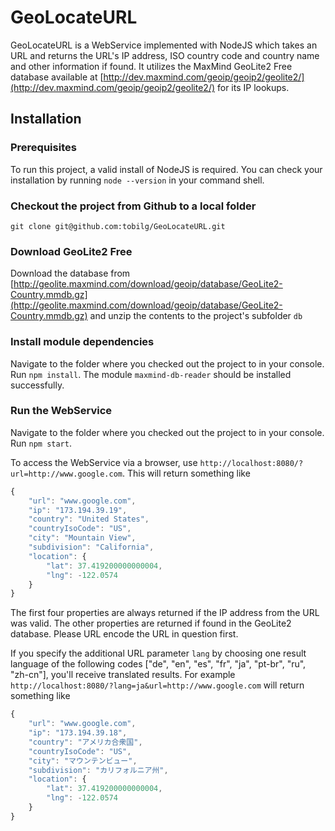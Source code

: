 # GeoLocateURL

GeoLocateURL is a WebService implemented with NodeJS which takes an URL and returns the URL's IP address, ISO country code and country name and other information if found. It utilizes the MaxMind GeoLite2 Free database available at [http://dev.maxmind.com/geoip/geoip2/geolite2/](http://dev.maxmind.com/geoip/geoip2/geolite2/) for its IP lookups.

## Installation

### Prerequisites

To run this project, a valid install of NodeJS is required. You can check your installation by running `node --version` in your command shell.

### Checkout the project from Github to a local folder

`git clone git@github.com:tobilg/GeoLocateURL.git`

### Download GeoLite2 Free

Download the database from [http://geolite.maxmind.com/download/geoip/database/GeoLite2-Country.mmdb.gz](http://geolite.maxmind.com/download/geoip/database/GeoLite2-Country.mmdb.gz) and unzip the contents to the project's subfolder `db`

### Install module dependencies

Navigate to the folder where you checked out the project to in your console. Run `npm install`. The module `maxmind-db-reader` should be installed successfully.

### Run the WebService

Navigate to the folder where you checked out the project to in your console. Run `npm start`.

To access the WebService via a browser, use `http://localhost:8080/?url=http://www.google.com`. This will return something like

```javascript
{
    "url": "www.google.com",
    "ip": "173.194.39.19",
    "country": "United States",
    "countryIsoCode": "US",
    "city": "Mountain View",
    "subdivision": "California",
    "location": {
        "lat": 37.419200000000004,
        "lng": -122.0574
    }
}
```

The first four properties are always returned if the IP address from the URL was valid. The other properties are returned if found in the GeoLite2 database. Please URL encode the URL in question first.

If you specify the additional URL parameter `lang` by choosing one result language of the following codes ["de", "en", "es", "fr", "ja", "pt-br", "ru", "zh-cn"], you'll receive translated results. For example `http://localhost:8080/?lang=ja&url=http://www.google.com` will return something like

```javascript
{
    "url": "www.google.com",
    "ip": "173.194.39.18",
    "country": "アメリカ合衆国",
    "countryIsoCode": "US",
    "city": "マウンテンビュー",
    "subdivision": "カリフォルニア州",
    "location": {
        "lat": 37.419200000000004,
        "lng": -122.0574
    }
}
```